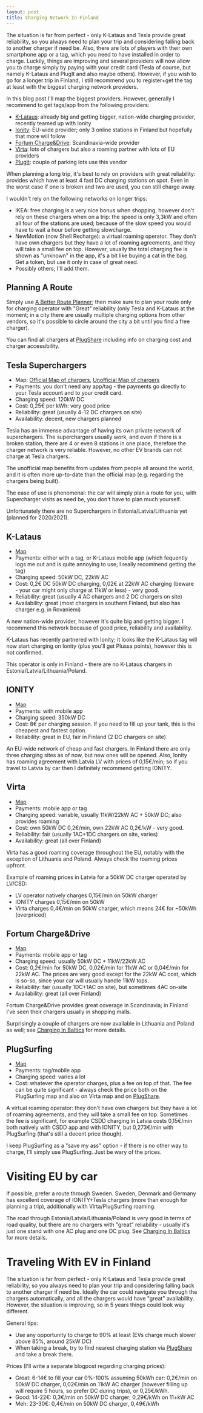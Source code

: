```yaml
---
layout: post
title: Charging Network In Finland
---
```


The situation is far from perfect - only K-Lataus and Tesla provide great reliability,
so you always need to plan your trip and considering falling back to another charger if need be. 
Also, there are lots of players with their own
smartphone app or a tag, which you need to have installed in order to charge.
Luckily, things are improving and several providers will now allow you to
charge simply by paying with your credit card (Tesla of course, but namely K-Lataus and PlugIt and
also maybe others). However, if you wish to go for a longer trip in Finland,
I still recommend you to register+get the tag at least with the biggest
charging network providers.

In this blog post I'll map the biggest providers. However, generally I recommend
to get tags/app from the following providers:

* [K-Lataus](https://www.k-lataus.fi): already big and getting bigger, nation-wide charging provider, recently
  teamed up with Ionity
* [Ionity](https://ionity.eu/): EU-wide provider; only 3 online stations in Finland but hopefully
  that more will follow
* [Fortum Charge&Drive](https://map.chargedrive.com/en/): Scandinavia-wide provider
* [Virta](https://www.virta.global): lots of chargers but also a roaming partner with lots of EU providers
* [PlugIt](https://plugit.fi/): couple of parking lots use this vendor

When planning a long trip, it's best to rely on providers with great reliability:
provides which have at least 4 fast DC charging stations on spot. Even in the worst case
if one is broken and two are used, you can still charge away.

I wouldn't rely on the following networks on longer trips:

* IKEA: free charging is a very nice bonus when shopping, however don't rely on
  these chargers when on a trip: the speed is only 3,3kW and often
  all four of the stations are used; because of the slow speed you would have to
  wait a hour before getting slowcharge.
* NewMotion (now Shell Recharge): a virtual roaming operator.
  They don't have own chargers but they have a lot of roaming agreements, and they
  will take a small fee on top. However, usually the total charging fee is shown as
  "unknown" in the app, it's a bit like buying a cat in the bag. Get a token,
  but use it only in case of great need.
* Possibly others; I'll add them.

## Planning A Route

Simply use [A Better Route Planner](https://abetterrouteplanner.com/); then
make sure to plan your route only for charging operator with "Great" reliability
(only Tesla and K-Lataus at the moment; in a city there are usually multiple
charging options from other vendors, so it's possible to circle around the city a
bit until you find a free charger).

You can find all chargers at [PlugShare](https://www.plugshare.com/) including
info on charging cost and charger accessibility.

## Tesla Superchargers

* Map: [Official Map of chargers](https://www.tesla.com/fi_FI/findus),
[Unofficial Map of chargers](https://supercharge.info/map)
* Payments: you don't need any app/tag - the payments go directly to your Tesla account and
to your credit card.
* Charging speed: 120kW DC
* Cost: 0,25€ per kWh: very good price
* Reliability: great (usually 4-12 DC chargers on site)
* Availability: decent, new chargers planned

Tesla has an immense advantage of having its own private network of superchargers.
The superchargers usually work, and even if there is a broken station, there are
4 or even 8 stations in one place, therefore the charger network is very reliable.
However, no other EV brands can not charge at Tesla chargers.

The unofficial map benefits from updates from people all around the world,
and it is often more up-to-date than the official map (e.g. regarding the chargers
being built).

The ease of use is phenomenal: the car will simply plan a route for you, with
Supercharger visits as need be, you don't have to plan much yourself.

Unfortunately there are no Superchargers in Estonia/Latvia/Lithuania yet (planned for 2020/2021).

## K-Lataus

* [Map](https://app.k-lataus.fi/profile)
* Payments: either with a tag, or K-Lataus mobile app (which fequently logs me out
  and is quite annoying to use; I really recommend getting the tag)
* Charging speed: 50kW DC, 22kW AC
* Cost: 0,2€ DC 50kW DC charging, 0,02€ at 22kW AC charging (beware - your car
  might only charge at 11kW or less) - very good.
* Reliability: great (usually 4 AC chargers and 2 DC chargers on site)
* Availability: great (most chargers in southern Finland, but also has charger e.g. in Rovaniemi)

A new nation-wide provider, however it's quite big and getting bigger. I recommend
this network because of good price, reliability and availability.

K-Lataus has recently partnered with Ionity; it looks like the K-Lataus tag
will now start charging on Ionity (plus you'll get Plussa points), however this
is not confirmed.

This operator is only in Finland - there are no K-Lataus
chargers in Estonia/Latvia/Lithuania/Poland.

## IONITY

* [Map](https://ionity.eu/)
* Payments: with mobile app
* Charging speed: 350kW DC
* Cost: 8€ per charging session. If you need to fill up your tank, this is the
  cheapest and fastest option.
* Reliability: great in EU, fair in Finland (2 DC chargers on site)

An EU-wide network of cheap and fast chargers. In Finland there are only three
charging sites as of now, but new ones will be opened. Also, Ionity has roaming
agreement with Latvia LV with prices of 0,15€/min; so if you travel to Latvia
by car then I definitely recommend getting IONITY.

## Virta

* [Map](https://app.virta.global/)
* Payments: mobile app or tag
* Charging speed: variable, usually 11kW/22kW AC + 50kW DC; also provides roaming
* Cost: own 50kW DC 0,2€/min, own 22kW AC 0,2€/kW - very good.
* Reliability: fair (usually 1AC+1DC chargers on site, varies)
* Availability: great (all over Finland)

Virta has a good roaming coverage throughout the EU, notably with the exception
of Lithuania and Poland. Always check the roaming prices upfront.

Example of roaming prices in Latvia for a 50kW DC charger operated by LV/CSD:

* LV operator natively charges 0,15€/min on 50kW charger
* IONITY charges 0,15€/min on 50kW
* Virta charges 0,4€/min on 50kW charger, which means 24€ for ~50kWh (overpriced)

## Fortum Charge&Drive

* [Map](https://map.chargedrive.com/en/)
* Payments: mobile app or tag
* Charging speed: usually 50kW DC + 11kW/22kW AC
* Cost: 0,2€/min for 50kW DC, 0,02€/min for 11kW AC or 0,04€/min for 22kW AC. The prices are very good except for the 22kW
  AC cost, which is so-so, since your car will usually handle 11kW tops.
* Reliability: fair (usually 1DC+1AC on site), but sometimes 4AC on-site
* Availability: great (all over Finland)

Fortum Charge&Drive provides great coverage in Scandinavia; in Finland I've seen their
chargers usually in shopping malls.

Surprisingly a couple of chargers are now available in Lithuania and Poland as well;
see [Charging In Baltics](../2019-12-1-charging-network-in-baltics/) for more details.

## PlugSurfing

* [Map](https://www.plugsurfing.com/map)
* Payments: tag/mobile app
* Charging speed: varies a lot
* Cost: whatever the operator charges, plus a fee on top of that. The fee
  can be quite significant - always check the price both on the PlugSurfing map
  and also on Virta map and on [PlugShare](https://www.plugshare.com/).

A virtual roaming operator:
they don't have own chargers but they have a lot of roaming agreements, and they
will take a small fee on top. Sometimes the fee is significant, for example
CSDD charging in Latvia costs 0,15€/min
both natively with CSDD app and with IONITY,
but 0,273€/min with PlugSurfing (that's still a decent price though).

I keep PlugSurfing as a "save my ass" option - if there is no other way to charge,
I'll simply use PlugSurfing. Just be wary of the prices.

# Visiting EU by car

If possible, prefer a route through Sweden. Sweden, Denmark and Germany has excellent
coverage of IONITY+Tesla chargers (more than enough for planning a trip), additionally
with Virta/PlugSurfing roaming.

The road through Estonia/Latvia/Lithuania/Poland is very good in terms of road quality,
but there are no chargers with "great" reliability - usually it's just one stand
with one AC plug and one DC plug.
See [Charging In Baltics](../2019-12-1-charging-network-in-baltics/) for more details.

# Traveling With EV in Finland

The situation is far from perfect - only K-Lataus and Tesla provide great reliability,
so you always need to plan your trip and considering falling back to another charger if need be.
Ideally the car could navigate you through the chargers automatically, and all the chargers
would have "great" availability. However, the situation is improving, so in 5 years
things could look way different.

General tips:

* Use any opportunity to charge to 90% at least (EVs charge much slower above 85%, around 25kW DC)
* When taking a break, try to find nearest charging station via [PlugShare](https://www.plugshare.com/)
and take a break there.

Prices (I'll write a separate blogpost regarding charging prices):
* Great: 6-14€ to fill your car 0%-100% assuming 50kWh car: 0,2€/min on 50kW DC charger, 0,02€/min on 11kW AC charger (however filling up
  will require 5 hours, so prefer DC during trips), or 0,25€/kWh. 
* Good: 14-22€: 0,3€/min on 50kW DC charger; 0,29€/kWh on 11+kW AC
* Meh: 23-30€: 0,4€/min on 50kW DC charger, 0,49€/kWh

